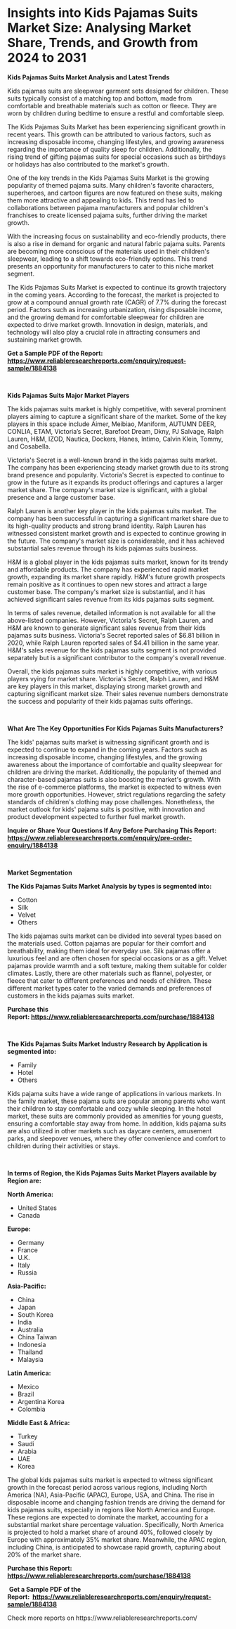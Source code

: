 <p><h1>Insights into Kids Pajamas Suits Market Size: Analysing Market Share, Trends, and Growth from 2024 to 2031</h1></p><p><strong>Kids Pajamas Suits Market Analysis and Latest Trends</strong></p>
<p><p>Kids pajamas suits are sleepwear garment sets designed for children. These suits typically consist of a matching top and bottom, made from comfortable and breathable materials such as cotton or fleece. They are worn by children during bedtime to ensure a restful and comfortable sleep.</p><p>The Kids Pajamas Suits Market has been experiencing significant growth in recent years. This growth can be attributed to various factors, such as increasing disposable income, changing lifestyles, and growing awareness regarding the importance of quality sleep for children. Additionally, the rising trend of gifting pajamas suits for special occasions such as birthdays or holidays has also contributed to the market's growth.</p><p>One of the key trends in the Kids Pajamas Suits Market is the growing popularity of themed pajama suits. Many children's favorite characters, superheroes, and cartoon figures are now featured on these suits, making them more attractive and appealing to kids. This trend has led to collaborations between pajama manufacturers and popular children's franchises to create licensed pajama suits, further driving the market growth.</p><p>With the increasing focus on sustainability and eco-friendly products, there is also a rise in demand for organic and natural fabric pajama suits. Parents are becoming more conscious of the materials used in their children's sleepwear, leading to a shift towards eco-friendly options. This trend presents an opportunity for manufacturers to cater to this niche market segment.</p><p>The Kids Pajamas Suits Market is expected to continue its growth trajectory in the coming years. According to the forecast, the market is projected to grow at a compound annual growth rate (CAGR) of 7.7% during the forecast period. Factors such as increasing urbanization, rising disposable income, and the growing demand for comfortable sleepwear for children are expected to drive market growth. Innovation in design, materials, and technology will also play a crucial role in attracting consumers and sustaining market growth.</p></p>
<p><strong>Get a Sample PDF of the Report:&nbsp; <a href="https://www.reliableresearchreports.com/enquiry/request-sample/1884138">https://www.reliableresearchreports.com/enquiry/request-sample/1884138</a></strong></p>
<p>&nbsp;</p>
<p><strong>Kids Pajamas Suits Major Market Players</strong></p>
<p><p>The kids pajamas suits market is highly competitive, with several prominent players aiming to capture a significant share of the market. Some of the key players in this space include Aimer, Meibiao, Maniform, AUTUMN DEER, CONLIA, ETAM, Victoria’s Secret, Barefoot Dream, Dkny, PJ Salvage, Ralph Lauren, H&M, IZOD, Nautica, Dockers, Hanes, Intimo, Calvin Klein, Tommy, and Cosabella. </p><p>Victoria's Secret is a well-known brand in the kids pajamas suits market. The company has been experiencing steady market growth due to its strong brand presence and popularity. Victoria's Secret is expected to continue to grow in the future as it expands its product offerings and captures a larger market share. The company's market size is significant, with a global presence and a large customer base.</p><p>Ralph Lauren is another key player in the kids pajamas suits market. The company has been successful in capturing a significant market share due to its high-quality products and strong brand identity. Ralph Lauren has witnessed consistent market growth and is expected to continue growing in the future. The company's market size is considerable, and it has achieved substantial sales revenue through its kids pajamas suits business.</p><p>H&M is a global player in the kids pajamas suits market, known for its trendy and affordable products. The company has experienced rapid market growth, expanding its market share rapidly. H&M's future growth prospects remain positive as it continues to open new stores and attract a large customer base. The company's market size is substantial, and it has achieved significant sales revenue from its kids pajamas suits segment.</p><p>In terms of sales revenue, detailed information is not available for all the above-listed companies. However, Victoria's Secret, Ralph Lauren, and H&M are known to generate significant sales revenue from their kids pajamas suits business. Victoria's Secret reported sales of $6.81 billion in 2020, while Ralph Lauren reported sales of $4.41 billion in the same year. H&M's sales revenue for the kids pajamas suits segment is not provided separately but is a significant contributor to the company's overall revenue.</p><p>Overall, the kids pajamas suits market is highly competitive, with various players vying for market share. Victoria's Secret, Ralph Lauren, and H&M are key players in this market, displaying strong market growth and capturing significant market size. Their sales revenue numbers demonstrate the success and popularity of their kids pajamas suits offerings.</p></p>
<p>&nbsp;</p>
<p><strong>What Are The Key Opportunities For Kids Pajamas Suits Manufacturers?</strong></p>
<p><p>The kids' pajamas suits market is witnessing significant growth and is expected to continue to expand in the coming years. Factors such as increasing disposable income, changing lifestyles, and the growing awareness about the importance of comfortable and quality sleepwear for children are driving the market. Additionally, the popularity of themed and character-based pajamas suits is also boosting the market's growth. With the rise of e-commerce platforms, the market is expected to witness even more growth opportunities. However, strict regulations regarding the safety standards of children's clothing may pose challenges. Nonetheless, the market outlook for kids' pajama suits is positive, with innovation and product development expected to further fuel market growth.</p></p>
<p><strong>Inquire or Share Your Questions If Any Before Purchasing This Report: <a href="https://www.reliableresearchreports.com/enquiry/pre-order-enquiry/1884138">https://www.reliableresearchreports.com/enquiry/pre-order-enquiry/1884138</a></strong></p>
<p>&nbsp;</p>
<p><strong>Market Segmentation</strong></p>
<p><strong>The Kids Pajamas Suits Market Analysis by types is segmented into:</strong></p>
<p><ul><li>Cotton</li><li>Silk</li><li>Velvet</li><li>Others</li></ul></p>
<p><p>The kids pajamas suits market can be divided into several types based on the materials used. Cotton pajamas are popular for their comfort and breathability, making them ideal for everyday use. Silk pajamas offer a luxurious feel and are often chosen for special occasions or as a gift. Velvet pajamas provide warmth and a soft texture, making them suitable for colder climates. Lastly, there are other materials such as flannel, polyester, or fleece that cater to different preferences and needs of children. These different market types cater to the varied demands and preferences of customers in the kids pajamas suits market.</p></p>
<p><strong>Purchase this Report:&nbsp;<a href="https://www.reliableresearchreports.com/purchase/1884138">https://www.reliableresearchreports.com/purchase/1884138</a></strong></p>
<p>&nbsp;</p>
<p><strong>The Kids Pajamas Suits Market Industry Research by Application is segmented into:</strong></p>
<p><ul><li>Family</li><li>Hotel</li><li>Others</li></ul></p>
<p><p>Kids pajama suits have a wide range of applications in various markets. In the family market, these pajama suits are popular among parents who want their children to stay comfortable and cozy while sleeping. In the hotel market, these suits are commonly provided as amenities for young guests, ensuring a comfortable stay away from home. In addition, kids pajama suits are also utilized in other markets such as daycare centers, amusement parks, and sleepover venues, where they offer convenience and comfort to children during their activities or stays.</p></p>
<p>&nbsp;</p>
<p><strong>In terms of Region, the Kids Pajamas Suits Market Players available by Region are:</strong></p>
<p>
    <p> <strong> North America: </strong>
        <ul>
            <li>United States</li>
            <li>Canada</li>
        </ul>
        </p> 
    <p> <strong> Europe: </strong>
        <ul>
            <li>Germany</li>
            <li>France</li>
            <li>U.K.</li>
            <li>Italy</li>
            <li>Russia</li>
        </ul>
        </p> 
    <p> <strong> Asia-Pacific: </strong>
        <ul>
            <li>China</li>
            <li>Japan</li>
            <li>South Korea</li>
            <li>India</li>
            <li>Australia</li>
            <li>China Taiwan</li>
            <li>Indonesia</li>
            <li>Thailand</li>
            <li>Malaysia</li>
        </ul>
        </p> 
    <p> <strong> Latin America: </strong>
        <ul>
            <li>Mexico</li>
            <li>Brazil</li>
            <li>Argentina Korea</li>
            <li>Colombia</li>
        </ul>
        </p> 
    <p> <strong> Middle East & Africa: </strong>
        <ul>
            <li>Turkey</li>
            <li>Saudi</li>
            <li>Arabia</li>
            <li>UAE</li>
            <li>Korea</li>
        </ul>
    </p>
    </p>
<p><p>The global kids pajamas suits market is expected to witness significant growth in the forecast period across various regions, including North America (NA), Asia-Pacific (APAC), Europe, USA, and China. The rise in disposable income and changing fashion trends are driving the demand for kids pajamas suits, especially in regions like North America and Europe. These regions are expected to dominate the market, accounting for a substantial market share percentage valuation. Specifically, North America is projected to hold a market share of around 40%, followed closely by Europe with approximately 35% market share. Meanwhile, the APAC region, including China, is anticipated to showcase rapid growth, capturing about 20% of the market share.</p></p>
<p><strong>Purchase this Report: <a href="https://www.reliableresearchreports.com/purchase/1884138">https://www.reliableresearchreports.com/purchase/1884138</a></strong></p>
<p>&nbsp;<strong>Get a Sample PDF of the Report:&nbsp;&nbsp;<a href="https://www.reliableresearchreports.com/enquiry/request-sample/1884138">https://www.reliableresearchreports.com/enquiry/request-sample/1884138</a></strong></p>
<p><strong></strong></p>
<p>Check more reports on https://www.reliableresearchreports.com/</p>